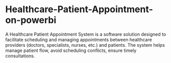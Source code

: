 # Healthcare-Patient-Appointment-on-powerbi
A Healthcare Patient Appointment System is a software solution designed to facilitate scheduling and managing appointments between healthcare providers (doctors, specialists, nurses, etc.) and patients. The system helps manage patient flow, avoid scheduling conflicts, ensure timely consultations.

